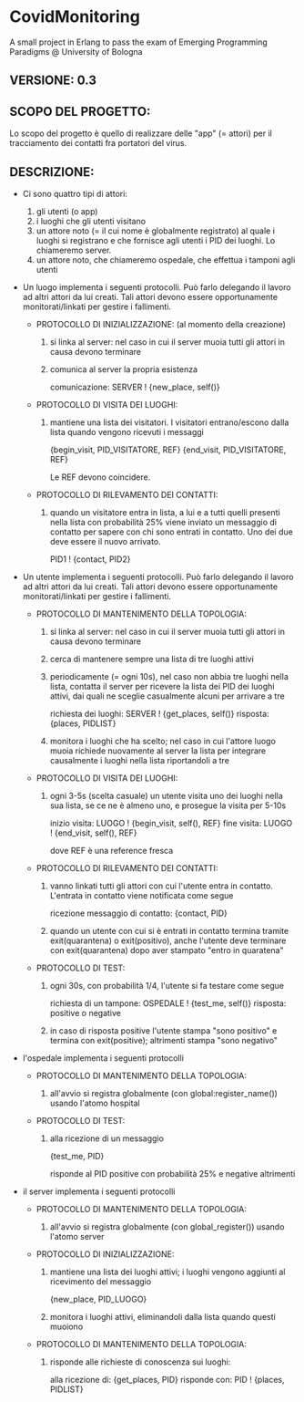 # CovidMonitoring
A small project in Erlang to pass the exam of Emerging Programming Paradigms @ University of Bologna

## VERSIONE: 0.3

## SCOPO DEL PROGETTO:

   Lo scopo del progetto è quello di realizzare delle "app" (= attori) per il
tracciamento dei contatti fra portatori del virus.

## DESCRIZIONE:

- Ci sono quattro tipi di attori:
  1) gli utenti (o app)
  2) i luoghi che gli utenti visitano
  3) un attore noto (= il cui nome è globalmente registrato) al quale i
     luoghi si registrano e che fornisce agli utenti i PID dei luoghi.
     Lo chiameremo server.
  4) un attore noto, che chiameremo ospedale, che effettua i tamponi agli
     utenti

- Un luogo implementa i seguenti protocolli.
  Può farlo delegando il lavoro ad altri attori da lui creati.
  Tali attori devono essere opportunamente monitorati/linkati per gestire i
  fallimenti.

  * PROTOCOLLO DI INIZIALIZZAZIONE: (al momento della creazione)

      1) si linka al server: nel caso in cui il server muoia tutti gli attori
         in causa devono terminare
      2) comunica al server la propria esistenza

         comunicazione: SERVER ! {new_place, self()}

  * PROTOCOLLO DI VISITA DEI LUOGHI:

      1) mantiene una lista dei visitatori. I visitatori entrano/escono dalla
         lista quando vengono ricevuti i messaggi

         {begin_visit, PID_VISITATORE, REF}
         {end_visit, PID_VISITATORE, REF}

         Le REF devono coincidere.

  * PROTOCOLLO DI RILEVAMENTO DEI CONTATTI:

      1) quando un visitatore entra in lista, a lui e a tutti quelli presenti
         nella lista con probabilità 25% viene inviato un messaggio di contatto
         per sapere con chi sono entrati in contatto. Uno dei due deve essere
         il nuovo arrivato.

         PID1 ! {contact, PID2}

- Un utente implementa i seguenti protocolli.
  Può farlo delegando il lavoro ad altri attori da lui creati.
  Tali attori devono essere opportunamente monitorati/linkati per gestire i
  fallimenti.

  * PROTOCOLLO DI MANTENIMENTO DELLA TOPOLOGIA:

      1) si linka al server: nel caso in cui il server muoia tutti gli attori
         in causa devono terminare
      2) cerca di mantenere sempre una lista di tre luoghi attivi
      3) periodicamente (= ogni 10s), nel caso non abbia tre luoghi nella lista,
         contatta il server per ricevere la lista dei PID dei luoghi attivi,
         dai quali ne sceglie casualmente alcuni per arrivare a tre

         richiesta dei luoghi: SERVER ! {get_places, self()}
         risposta: {places, PIDLIST}
      4) monitora i luoghi che ha scelto; nel caso in cui l'attore luogo muoia
         richiede nuovamente al server la lista per integrare causalmente i
         luoghi nella lista riportandoli a tre
     
  * PROTOCOLLO DI VISITA DEI LUOGHI:

      1) ogni 3-5s (scelta casuale) un utente visita uno dei luoghi nella sua
         lista, se ce ne è almeno uno, e prosegue la visita per 5-10s
     
          inizio visita: LUOGO ! {begin_visit, self(), REF}
          fine visita: LUOGO ! {end_visit, self(), REF}

         dove REF è una reference fresca

  * PROTOCOLLO DI RILEVAMENTO DEI CONTATTI:

      1) vanno linkati tutti gli attori con cui l'utente entra in contatto.
         L'entrata in contatto viene notificata come segue

         ricezione messaggio di contatto: {contact, PID}

      2) quando un utente con cui si è entrati in contatto termina tramite
         exit(quarantena) o exit(positivo), anche l'utente deve terminare
         con exit(quarantena) dopo aver stampato "entro in quaratena"

  * PROTOCOLLO DI TEST:

      1) ogni 30s, con probabilità 1/4, l'utente si fa testare come segue

         richiesta di un tampone:  OSPEDALE ! {test_me, self()}
         risposta: positive  o  negative

      2) in caso di risposta positive l'utente stampa "sono positivo" e termina
         con exit(positive); altrimenti stampa "sono negativo"

- l'ospedale implementa i seguenti protocolli

  * PROTOCOLLO DI MANTENIMENTO DELLA TOPOLOGIA:

      1) all'avvio si registra globalmente (con global:register_name())
         usando l'atomo hospital

  * PROTOCOLLO DI TEST:

      1) alla ricezione di un messaggio

         {test_me, PID}

         risponde al PID positive con probabilità 25% e negative altrimenti

- il server implementa i seguenti protocolli

  * PROTOCOLLO DI MANTENIMENTO DELLA TOPOLOGIA:

      1) all'avvio si registra globalmente (con global_register())
         usando l'atomo server

  * PROTOCOLLO DI INIZIALIZZAZIONE:

      1) mantiene una lista dei luoghi attivi; i luoghi vengono aggiunti al
         ricevimento del messaggio

         {new_place, PID_LUOGO}

      2) monitora i luoghi attivi, eliminandoli dalla lista quando questi muoiono

  * PROTOCOLLO DI MANTENIMENTO DELLA TOPOLOGIA:

      1) risponde alle richieste di conoscenza sui luoghi:

         alla ricezione di: {get_places, PID}
         risponde con: PID ! {places, PIDLIST}
